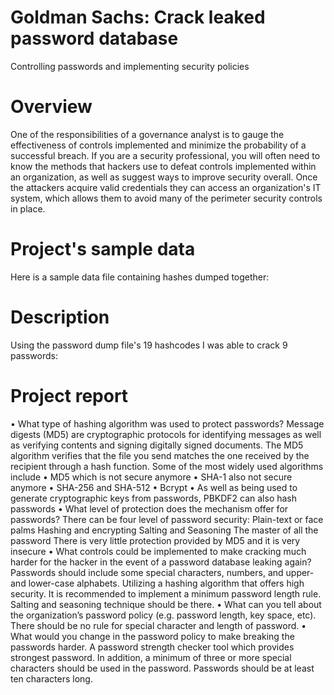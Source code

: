 # Goldman Sachs: Crack leaked password database
Controlling passwords and implementing security policies
# Overview
One of the responsibilities of a governance analyst is to gauge the effectiveness of controls implemented and minimize the probability of a successful breach. If you are a security professional, you will often need to know the methods that hackers use to defeat controls implemented within an organization, as well as suggest ways to improve security overall. Once the attackers acquire valid credentials they can access an organization's IT system, which allows them to avoid many of the perimeter security controls in place.

# Project's sample data
Here is a sample data file containing hashes dumped together: 


# Description
Using the password dump file's 19 hashcodes I was able to crack 9 passwords: 


# Project report
•	What type of hashing algorithm was used to protect passwords?
Message digests (MD5) are cryptographic protocols for identifying messages as well as verifying contents and signing digitally signed documents. The MD5 algorithm verifies that the file you send matches the one received by the recipient through a hash function.
Some of the most widely used algorithms include
•	MD5 which is not secure anymore
•	SHA-1 also not secure anymore
•	SHA-256 and SHA-512
•	Bcrypt
•	As well as being used to generate cryptographic keys from passwords, PBKDF2 can also hash passwords
•	What level of protection does the mechanism offer for passwords?
There can be four level of password security:
Plain-text or face palms
Hashing and encrypting 
Salting and Seasoning 
The master of all the password
There is very little protection provided by MD5 and it is very insecure
•	What controls could be implemented to make cracking much harder for the hacker in the event of a password database leaking again?
Passwords should include some special characters, numbers, and upper- and lower-case alphabets. 
Utilizing a hashing algorithm that offers high security.
It is recommended to implement a minimum password length rule.
Salting and seasoning technique should be there.
•	What can you tell about the organization’s password policy (e.g. password length, key space, etc).
There should be no rule for special character and length of password. 
•	What would you change in the password policy to make breaking the passwords harder.
A password strength checker tool which provides strongest password.
In addition, a minimum of three or more special characters should be used in the password.
Passwords should be at least ten characters long.


